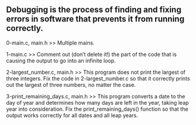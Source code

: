 ## Debugging is the process of finding and fixing errors in software that prevents it from running correctly.

0-main.c, main.h >> Multiple mains.

1-main.c >> Comment out (don’t delete it!) the part of the code that is causing the output to go into an infinite loop.

2-largest_number.c, main.h >> This program does not print the largest of three integers. Fix the code in 2-largest_number.c so that it correctly prints out the largest of three numbers, no matter the case.

3-print_remaining_days.c, main.h >> This program converts a date to the day of year and determines how many days are left in the year, taking leap year into consideration. Fix the print_remaining_days() function so that the output works correctly for all dates and all leap years.